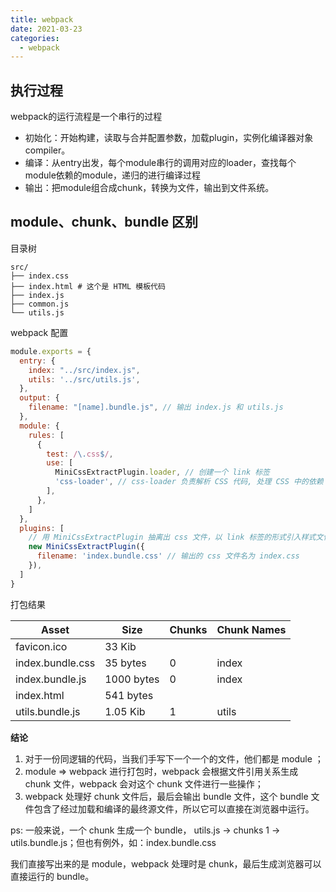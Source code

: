 ```yaml
---
title: webpack
date: 2021-03-23
categories:
  - webpack
---
```


## 执行过程

webpack的运行流程是一个串行的过程

- 初始化：开始构建，读取与合并配置参数，加载plugin，实例化编译器对象 compiler。
- 编译：从entry出发，每个module串行的调用对应的loader，查找每个module依赖的module，递归的进行编译过程
- 输出：把module组合成chunk，转换为文件，输出到文件系统。

[comment]: <> (## 有哪些文件系统、模块系统)

## module、chunk、bundle 区别

目录树

```
src/
├── index.css
├── index.html # 这个是 HTML 模板代码
├── index.js
├── common.js
└── utils.js
```

webpack 配置

```js
module.exports = {
  entry: {
    index: "../src/index.js",
    utils: '../src/utils.js',
  },
  output: {
    filename: "[name].bundle.js", // 输出 index.js 和 utils.js
  },
  module: {
    rules: [
      {
        test: /\.css$/,
        use: [
          MiniCssExtractPlugin.loader, // 创建一个 link 标签
          'css-loader', // css-loader 负责解析 CSS 代码, 处理 CSS 中的依赖
        ],
      },
    ]
  },
  plugins: [
    // 用 MiniCssExtractPlugin 抽离出 css 文件，以 link 标签的形式引入样式文件
    new MiniCssExtractPlugin({
      filename: 'index.bundle.css' // 输出的 css 文件名为 index.css
    }),
  ]
}
```

打包结果

Asset | Size | Chunks | Chunk Names
---|---|---|---
favicon.ico | 33 Kib |  |  
index.bundle.css | 35 bytes | 0 | index
index.bundle.js | 1000 bytes | 0 |  index
index.html | 541 bytes |  |
utils.bundle.js | 1.05 Kib | 1 |  utils

**结论**

1. 对于一份同逻辑的代码，当我们手写下一个一个的文件，他们都是 module ；
2. module => webpack 进行打包时，webpack 会根据文件引用关系生成 chunk 文件，webpack 会对这个 chunk 文件进行一些操作；
3. webpack 处理好 chunk 文件后，最后会输出 bundle 文件，这个 bundle 文件包含了经过加载和编译的最终源文件，所以它可以直接在浏览器中运行。

ps: 一般来说，一个 chunk 生成一个 bundle， utils.js -> chunks 1 -> utils.bundle.js；但也有例外，如：index.bundle.css

我们直接写出来的是 module，webpack 处理时是 chunk，最后生成浏览器可以直接运行的 bundle。
